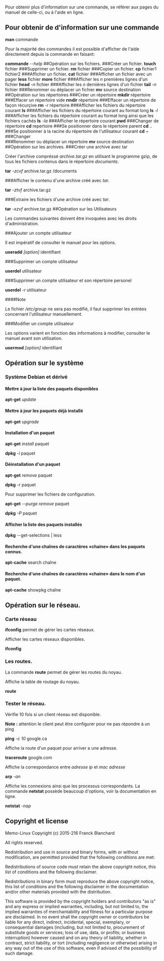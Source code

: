 
Pour obtenir plus d'information sur une commande, se référer aux pages du manuel de celle-ci, ou à l'aide en ligne.

## Pour obtenir de d'information sur une commande
**man** commande

Pour la majorité des commandes il est possible d'afficher de l'aide directement depuis la commande en faisant:

**commande** *--help*
##Opération sur les fichiers.
###Créer un fichier.
**touch** fichier
###Supprimer un fichier.
**rm** fichier
###Copier un fichier.
**cp** fichier1 fichier2
###Afficher un fichier.
**cat** fichier
###Afficher un fichier avec un pager
**less** fichier
**more** fichier
###Afficher les *n* premières lignes d'un fichier
**head** *-n* fichier
###Afficher les *n* dernières lignes d'un fichier
**tail** *-n* fichier
###Renommer ou déplacer un fichier
**mv** source destination
##Opération sur les répertoires
###Créer un répertoire
**mkdir** répertoire
###Effacer un répertoire vide
**rmdir** répertoire
###Effacer un répertoire de façon récurçive
**rm** *-r* répertoire
###Afficher les fichiers du répertoire courant
**ls**
###Afficher les fichiers du répertoire courant au format long
**ls** *-l*
###Afficher les fichiers du répertoire courant au format long ainsi que les fichiers cachés
**ls** *-la*
###Afficher le répertoire courant
**pwd**
###Changer de répertoire
**cd** repertoire
###Se positionner dans le répertoire parent
**cd** ..
###Se positionner à la racine du répertoire de l'utilisateur courant
**cd** ~
###Changer  
###Renommer ou déplacer un répertoire
**mv** source destination
##Opération sur les archives.
###Créer une archive avec tar

Créer l'archive compréssé *archive.tar.gz* en utilisant le programme gzip, de tous les fichiers contenus dans le répertoire *documents*.

**tar** *-zcvf*  archive.tar.gz  /documents

###Afficher le contenu d'une archive créé avec *tar*.

**tar** *-ztvf* archive.tar.gz

###Extraire les fichiers d'une archive créé avec *tar*.

**tar** *-xzvf* archive.tar.gz
##Opération sur les Utilisateurs

Les commandes suivantes doivent être invoquées avec les droits d'administration.

###Ajouter un compte utilisateur

Il est impératif de consulter le manuel pour les options.

**useradd** *[option]* identifiant

###Supprimer un compte utilisateur

**userdel** utilisateur

###Supprimer un compte utilisateur et son répertoire personel

**userdel** *-r* utilisateur

####Note

Le fichier */etc/group* ne sera pas modifié, il faut supprimer les entrées concernant
l'utilisateur manuellement.

###Modifier un compte utilisateur

Les options varient en fonction des informations à modifier, consulter le manuel avant son utilisation.

**usermod** *[option]* identifiant
## Opération sur le système
### Système **Debian** et dérivé
#### Mettre à jour la liste des paquets disponibles

**apt-get** *update*

#### Mettre à jour les paquets déjà installé

**apt-get** *upgrade*

#### Installation d'un paquet

**apt-get** *install* paquet

**dpkg** *-i* paquet

#### Déinstallation d'un paquet

**apt-get** *remove* paquet

**dpkg** *-r* paquet

Pour supprimer les fichiers de configuration.

**apt-get** *--purge remove* paquet

**dpkg** *-P* paquet

#### Afficher la liste des paquets installés

**dpkg** --get-selections | less

#### Recherche d'une chaînes de caractères «chaine» dans les paquets connus.

**apt-cache** search chaîne

#### Recherche d'une chaînes de caractères «chaine» dans le nom d'un paquet.

**apt-cache** showpkg chaîne
## Opération sur le réseau.
### Carte réseau
**ifconfig** permet de gérer les cartes réseaux.

Afficher les cartes réseaux disponibles.

**ifconfig**
### Les routes.
La commande **route** permet de gérer les routes du noyau.

Affiche la table de routage du noyau.

**route**
### Tester le réseau.

Vérifie 10 fois si un client réseau est disponible.

**Note :** attention le client peut être configurer pour ne pas répondre à un ping

**ping** *-c 10*  google.ca

Affiche la route d'un paquet pour arriver a une adresse.

**traceroute**  google.com

Affiche la correspondance entre *adresse ip* et *mac adresse*

**arp** *-an*

Affiche les connexions ainsi que les processus correspondants. La commande **netstat** possède beaucoup d'options, voir la documentation en ligne.

**netstat** *-nap*
## Copyright et license

Memo-Linux Copyright (c) 2015-216 Franck Blanchard

All rights reserved.

Redistribution and use in source and binary forms, with or without modification, are permitted provided that the following conditions are met:

Redistributions of source code must retain the above copyright notice, this list of conditions and the following disclaimer.

Redistributions in binary form must reproduce the above copyright notice, this list of conditions and the following disclaimer in the documentation and/or other materials provided with the distribution.

This software is provided by the copyright holders and contributors "as is" and any express or implied warranties, including, but not limited to, the implied warranties of merchantability and fitness for a particular purpose are disclaimed. In no event shall the copyright owner or contributors be liable for any direct, indirect, incidental, special, exemplary, or consequential damages (including, but not limited to, procurement of substitute goods or services; loss of use, data, or profits; or business interruption) however caused and on any theory of liability, whether in contract, strict liability, or tort (including negligence or otherwise) arising in any way out of the use of this software, even if advised of the possibility of such damage.
